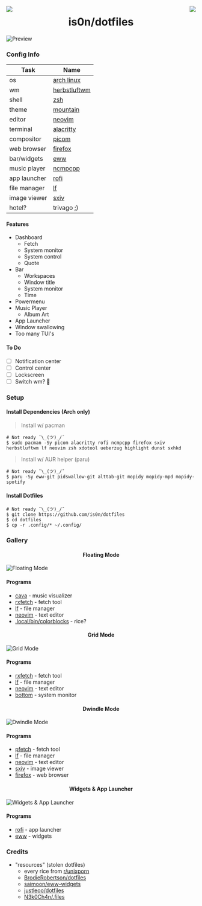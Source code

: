 <img src="https://img.shields.io/badge/Arch_Linux-1793D1?style=for-the-badge&logo=arch-linux&logoColor=white" align="left" /><img src="https://img.shields.io/github/stars/is0n/dotfiles.svg?style=for-the-badge&label=Star&maxAge=2592000" align="right"/>
<h1 align='center'>is0n/dotfiles</h1>

![Preview](https://user-images.githubusercontent.com/57725322/173096539-e4542b89-754d-4841-80e9-26f0761a2b71.png)

### Config Info

| Task              | Name                                                                          |
| ----------------- | ------------------------------------------------------------------------------|
| os                | [arch linux](https://archlinux.org/)                                          |
| wm                | [herbstluftwm](https://github.com/herbstluftwm/herbstluftwm)                  |
| shell             | [zsh](https://www.zsh.org/)                                                   |
| theme             | [mountain](https://github.com/mountain-theme/Mountain)                        |
| editor            | [neovim](https://github.com/neovim/neovim)                                    |
| terminal          | [alacritty](https://github.com/alacritty/alacritty)                           |
| compositor        | [picom](https://github.com/yshui/picom)                                       |
| web browser       | [firefox](https://www.mozilla.org/en-US/firefox/new/)                         |
| bar/widgets       | [eww](https://github.com/elkowar/eww)                                         |
| music player      | [ncmpcpp](https://github.com/ncmpcpp/ncmpcpp)                                 |
| app launcher      | [rofi](https://github.com/davatorium/rofi/)                                   |
| file manager      | [lf](https://github.com/gokcehan/lf/)                                         |
| image viewer      | [sxiv](https://github.com/muennich/sxiv)                                      |
| hotel?            | trivago ;)                                                                    |

#### Features
- Dashboard
  - Fetch
  - System monitor
  - System control
  - Quote
- Bar
  - Workspaces
  - Window title
  - System monitor
  - Time
- Powermenu
- Music Player
  - Album Art
- App Launcher
- Window swallowing
- Too many TUI's

#### To Do
- [ ] Notification center
- [ ] Control center
- [ ] Lockscreen
- [ ] Switch wm? 🤔

### Setup

#### Install Dependencies (Arch only)

> Install w/ pacman
```shell
# Not ready ¯\_(ツ)_/¯
$ sudo pacman -Sy picom alacritty rofi ncmpcpp firefox sxiv herbstluftwm lf neovim zsh xdotool ueberzug highlight dunst sxhkd
```
> Install w/ AUR helper (paru)
```shell
# Not ready ¯\_(ツ)_/¯
$ paru -Sy eww-git pidswallow-git alttab-git mopidy mopidy-mpd mopidy-spotify
```

#### Install Dotfiles
```shell
# Not ready ¯\_(ツ)_/¯
$ git clone https://github.com/is0n/dotfiles
$ cd dotfiles
$ cp -r .config/* ~/.config/
```

### Gallery

<h4 align='center'>Floating Mode</h4>

![Floating Mode](https://user-images.githubusercontent.com/57725322/172767436-80df75ab-f1c4-42af-a4ed-cfacb3985220.png)

#### Programs
- [cava](https://github.com/karlstav/cava) - music visualizer
- [rxfetch](https://github.com/Mangeshrex/rxfetch) - fetch tool
- [lf](https://github.com/gokcehan/lf/) - file manager
- [neovim](https://github.com/neovim/neovim) - text editor
- [.local/bin/colorblocks](https://github.com/is0n/dotfiles/blob/master/.local/bin/colorblocks) - rice?

<h4 align='center'>Grid Mode</h4>

![Grid Mode](https://user-images.githubusercontent.com/57725322/172767993-00ad0502-cdef-4dcb-b208-400686a02b2e.png)

#### Programs
- [rxfetch](https://github.com/Mangeshrex/rxfetch) - fetch tool
- [lf](https://github.com/gokcehan/lf/) - file manager
- [neovim](https://github.com/neovim/neovim) - text editor
- [bottom](https://github.com/ClementTsang/bottom) - system monitor

<h4 align='center'>Dwindle Mode</h4>

![Dwindle Mode](https://user-images.githubusercontent.com/57725322/172932638-fbb7067d-7d5c-4ec2-9d2e-fa090d5fb318.png)

#### Programs
- [pfetch](https://github.com/dylanaraps/pfetch) - fetch tool
- [lf](https://github.com/gokcehan/lf/) - file manager
- [neovim](https://github.com/neovim/neovim) - text editor
- [sxiv](https://github.com/muennich/sxiv) - image viewer
- [firefox](https://www.mozilla.org/en-US/firefox/new/) - web browser

<h4 align='center'>Widgets & App Launcher</h4>

![Widgets & App Launcher](https://user-images.githubusercontent.com/57725322/172768666-197f502a-6351-49a4-b871-1cc0fff5dd31.png)

#### Programs
- [rofi](https://github.com/davatorium/rofi/) - app launcher
- [eww](https://github.com/elkowar/eww) - widgets

### Credits

* "resources" (stolen dotfiles)
    * every rice from [r/unixporn](https://www.reddit.com/r/unixporn/)
    * [BrodieRobertson/dotfiles](https://github.com/BrodieRobertson/dotfiles/)
    * [saimoon/eww-widgets](https://github.com/saimoomedits/eww-widgets)
    * [justleoo/dotfiles](https://github.com/justleoo/dotfiles)
    * [N3k0Ch4n/.files](https://github.com/N3k0Ch4n/.files)
